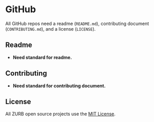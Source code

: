 # GitHub

All GitHub repos need a readme (`README.md`), contributing document (`CONTRIBUTING.md`), and a license (`LICENSE`).

## Readme

- **Need standard for readme.**

## Contributing

- **Need standard for contributing document.**

## License

All ZURB open source projects use the [MIT License](http://opensource.org/licenses/MIT).
